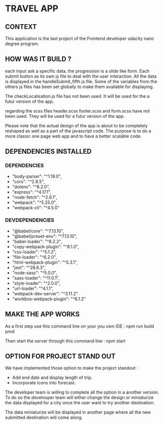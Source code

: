 # TRAVEL APP

## CONTEXT 

This application is the last project of the Frontend developer udacity nano degree program.

## HOW WAS IT BUILD ?

each input ask a specific data, the progression is a slide like form. Each submit button as its own js file to deal with the user interaction.
All the data is displayed in the handleSubmit_fifth js.file. Some of the variables from the others js files has been set globally to make them available for displaying. 

The checkLocalisation.js file has not been used. It will be used for the a futur version of the app. 

regarding the scss files header.scss footer.scss and form.scss have not been used. They will be used for a futur version of the app.

Please note that the actual design of the app is about to be completely reshaped as well as a part of the javascript code. The purpose is to do a more classic one page web app and to have a better scalable code. 

## DEPENDENCIES INSTALLED

### DEPENDENCIES

* "body-parser": "^1.19.0",
* "cors": "^2.8.5",
* "dotenv": "^8.2.0",
* "express": "^4.17.1",
* "node-fetch": "^2.6.1",
* "webpack": "^5.25.0",
* "webpack-cli": "^4.5.0"

### DEVDEPENDENCIES

* "@babel/core": "^7.13.10",
* "@babel/preset-env": "^7.13.10",
* "babel-loader": "^8.2.2",
* "copy-webpack-plugin": "^8.1.0",
* "css-loader": "^5.1.2",
* "file-loader": "^6.2.0",
* "html-webpack-plugin": "^5.3.1",
* "jest": "^26.6.3",
* "node-sass": "^5.0.0",
* "sass-loader": "^11.0.1",
* "style-loader": "^2.0.0",
* "url-loader": "^4.1.1",
* "webpack-dev-server": "^3.11.2"
* "workbox-webpack-plugin": "^6.1.2"

## MAKE THE APP WORKS

As a first step use this command line on your you own IDE : npm run build prod

Then start the server through this command line : npm start

## OPTION FOR PROJECT STAND OUT

We have implemented those option to make the project standout : 
* Add end date and display length of trip.
* Incorporate icons into forecast.

The developer team is willing to complete all the option in a another version. To do so the develooper team will either change the design or miniaturize the data displayed for a city once the user want to try another destination. 

The data miniaturize will be displayed in another page where all the new submitted destination will come along.

